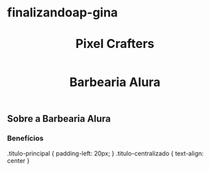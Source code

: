 # finalizandoap-gina
<header>
    <h1>Pixel Crafters</h1>
</header>
<header>
    <h1 class="titulo-principal">Barbearia Alura</h1>
</header>
<h2 class="titulo-centralizado">Sobre a Barbearia Alura</h2>
<h3 class="titulo-centralizado">Benefícios</h3>
.titulo-principal {
    padding-left: 20px;
}
.titulo-centralizado {
    text-align: center
}
